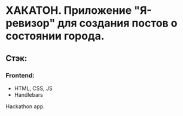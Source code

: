 # ХАКАТОН. Приложение "Я-ревизор" для создания постов о состоянии города.

## Стэк:

### Frontend:
* HTML, CSS, JS
* Handlebars

Hackathon app.
